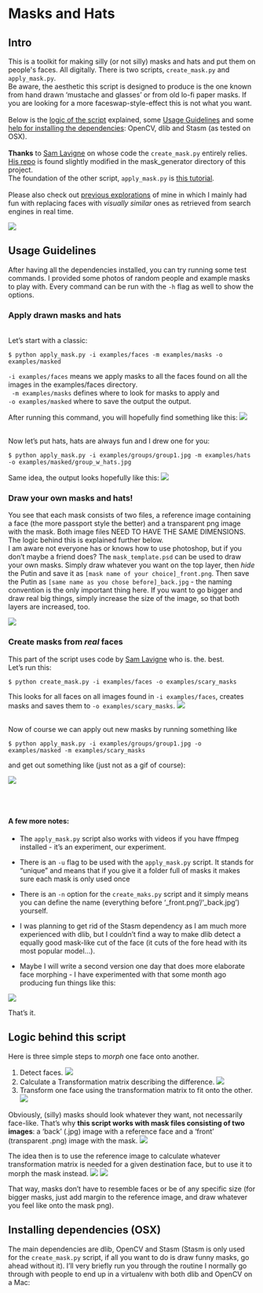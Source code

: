 # Masks and Hats

## Intro
This is a toolkit for making silly (or not silly) masks and hats and put them on people's faces. All digitally. There is two scripts, `create_mask.py` and `apply_mask.py`. 
<br>Be aware, the aesthetic this script is designed to produce is the one known from hand drawn ‘mustache and glasses’ or from old lo-fi paper masks. If you are looking for a more faceswap-style-effect this is not what you want. 
<br><br>Below is the [logic of the script](#logic-behind-this-script) explained, some [Usage Guidelines](#usage-guidelines) and some [help for installing the dependencies](): OpenCV, dlib and Stasm (as tested on OSX). 
<br><br>**Thanks** to [Sam Lavigne](https://github.com/antiboredom) on whose code the `create_mask.py` entirely relies. [His repo](https://github.com/antiboredom/mask-generator) is found slightly modified in the mask_generator directory of this project. 
<br>The foundation of the other script, `apply_mask.py` is [this tutorial](http://www.learnopencv.com/face-morph-using-opencv-cpp-python/). 
<br><br>Please also check out [previous explorations](http://leoneckert.com/projects/anonymizme/) of mine in which I mainly had fun with replacing faces with *visually similar* ones as retrieved from search engines in real time. 

![](https://raw.githubusercontent.com/leoneckert/masks-and-hats/master/imgs/mask.gif)

## Usage Guidelines
After having all the dependencies installed, you can try running some test commands. I provided some photos of random people and example masks to play with. Every command can be run with the `-h` flag as well to show the options. 

### Apply drawn masks and hats

<br>Let’s start with a classic:

```
$ python apply_mask.py -i examples/faces -m examples/masks -o examples/masked
```

`-i examples/faces` means we apply masks to all the faces found on all the images in the examples/faces directory.<br>
` -m examples/masks` defines where to look for masks to apply and<br>
`-o examples/masked` where to save the output the output. 

After running this command, you will hopefully find something like this:
![](https://raw.githubusercontent.com/leoneckert/masks-and-hats/master/imgs/output_01.jpg)


<br>Now let’s put hats, hats are always fun and I drew one for you:

```
$ python apply_mask.py -i examples/groups/group1.jpg -m examples/hats -o examples/masked/group_w_hats.jpg 
```

Same idea, the output looks hopefully like this:
![](https://raw.githubusercontent.com/leoneckert/masks-and-hats/master/imgs/output_02.jpg)

### Draw your own masks and hats!

You see that each mask consists of two files, a reference image containing a face (the more passport style the better) and a transparent png image with the mask. Both image files NEED TO HAVE THE SAME DIMENSIONS. The logic behind this is explained further below. 
<br>
I am aware not everyone has or knows how to use photoshop, but if you don’t maybe a friend does? The `mask_template.psd` can be used to draw your own masks. Simply draw whatever you want on the top layer, then *hide* the Putin and save it as `[mask name of your choice]_front.png`. Then save the Putin as `[same name as you chose before]_back.jpg` - the naming convention is the only important thing here. If you want to go bigger and draw real big things, simply increase the size of the image, so that both layers are increased, too.

![](https://raw.githubusercontent.com/leoneckert/masks-and-hats/master/imgs/template.jpg)


### Create masks from *real* faces

This part of the script uses code by [Sam Lavigne](http://lav.io) who is. the. best. 
<br>
Let’s run this:
```
$ python create_mask.py -i examples/faces -o examples/scary_masks
```
This looks for all faces on all images found in `-i examples/faces`, creates masks and saves them to `-o examples/scary_masks`.
![](https://raw.githubusercontent.com/leoneckert/masks-and-hats/master/imgs/scary_masks.jpg)

<br>
Now of course we can apply out new masks by running something like

```
$ python apply_mask.py -i examples/groups/group1.jpg -o examples/masked -m examples/scary_masks
```

and get out something like (just not as a gif of course):

![](https://raw.githubusercontent.com/leoneckert/masks-and-hats/master/imgs/scary_masks_applied.gif)


<br><br>
#### A few more notes:

- The `apply_mask.py` script also works with videos if you have ffmpeg installed - it’s an experiment, our experiment. 

- There is an `-u` flag to be used with the `apply_mask.py` script. It stands for “unique” and means that if you give it a folder full of masks it makes sure each mask is only used once

- There is an `-n` option for the `create_maks.py` script and it simply means you can define the name (everything before ‘_front.png’/‘_back.jpg’) yourself.

- I was planning to get rid of the Stasm dependency as I am much more experienced with dlib, but I couldn’t find a way to make dlib detect a equally good mask-like cut of the face (it cuts of the fore head with its most popular model…). 

- Maybe I will write a second version one day that does more elaborate face morphing - I have experimented with that some month ago producing fun things like this:

![](https://raw.githubusercontent.com/leoneckert/masks-and-hats/master/imgs/morph_.gif)

That’s it.


## Logic behind this script
Here is three simple steps to *morph* one face onto another.

1) Detect faces.
![](https://raw.githubusercontent.com/leoneckert/masks-and-hats/master/imgs/img-01.png)
2) Calculate a Transformation matrix describing the difference. 
![](https://raw.githubusercontent.com/leoneckert/masks-and-hats/master/imgs/img-02.png)
3) Transform one face using the transformation matrix to fit onto the other.
![](https://raw.githubusercontent.com/leoneckert/masks-and-hats/master/imgs/img-03.png)

Obviously, (silly) masks should look whatever they want, not necessarily face-like. That’s why **this script works with mask files consisting of two images**: a ‘back’ (.jpg) image with a reference face and a ‘front’ (transparent .png) image with the mask.
![](https://raw.githubusercontent.com/leoneckert/masks-and-hats/master/imgs/img-04.png)

The idea then is to use the reference image to calculate whatever transformation matrix is needed for a given destination face, but to use it to morph the mask instead. 
![](https://raw.githubusercontent.com/leoneckert/masks-and-hats/master/imgs/img-05.png)
![](https://raw.githubusercontent.com/leoneckert/masks-and-hats/master/imgs/img-06.png)


That way, masks don’t have to resemble faces or be of any specific size (for bigger masks, just add margin to the reference image, and draw whatever you feel like onto the mask png). 


## Installing dependencies (OSX)

The main dependencies are dlib, OpenCV and Stasm (Stasm is only used for the `create_mask.py` script, if all you want to do is draw funny masks, go ahead without it). I’ll very briefly run you through the routine I normally go through with people to end up in a virtualenv with both dlib and OpenCV on a Mac:














